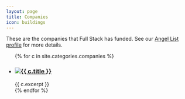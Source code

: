 ```yaml
---
layout: page
title: Companies
icon: buildings
---
```


These are the companies that Full Stack has funded. See our [Angel List profile](https://angel.co/fullstackventures) for more details.

<ul class="companies-list">
    {% for c in site.categories.companies %}
    <li>
        <h3><a href="{{ c.website }}" target="_blank"><img src="{{ c.logo }}" class="company-logo" />{{ c.title }}</a></h3>
        {{ c.excerpt }}
    </li>
    {% endfor %}
</ul>
